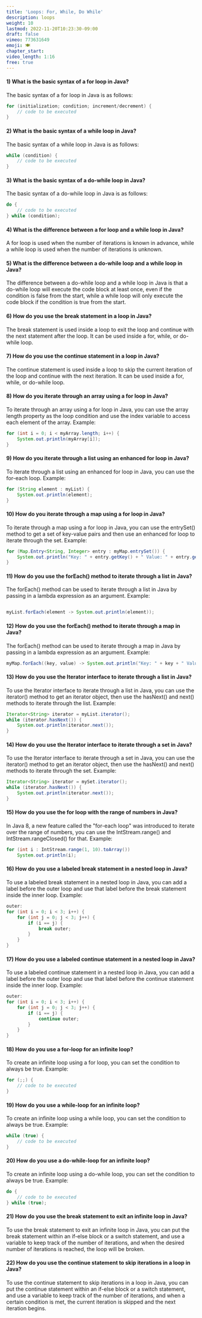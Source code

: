 ```yaml
---
title: 'Loops: For, While, Do While'
description: loops
weight: 10
lastmod: 2022-11-20T10:23:30-09:00
draft: false
vimeo: 773631649
emoji: 🍽
chapter_start: 
video_length: 1:16
free: true
---
```



#### 1) What is the basic syntax of a for loop in Java?

The basic syntax of a for loop in Java is as follows:
```java
for (initialization; condition; increment/decrement) {
    // code to be executed
}
```


#### 2) What is the basic syntax of a while loop in Java?

The basic syntax of a while loop in Java is as follows:
```java
while (condition) {
    // code to be executed
}
```


#### 3) What is the basic syntax of a do-while loop in Java?

The basic syntax of a do-while loop in Java is as follows:
```java
do {
    // code to be executed
} while (condition);
```


#### 4) What is the difference between a for loop and a while loop in Java?

A for loop is used when the number of iterations is known in advance, while a while loop is used when the number of iterations is unknown.

#### 5) What is the difference between a do-while loop and a while loop in Java?

The difference between a do-while loop and a while loop in Java is that a do-while loop will execute the code block at least once, even if the condition is false from the start, while a while loop will only execute the code block if the condition is true from the start.

#### 6) How do you use the break statement in a loop in Java?

The break statement is used inside a loop to exit the loop and continue with the next statement after the loop. It can be used inside a for, while, or do-while loop.

#### 7) How do you use the continue statement in a loop in Java?

The continue statement is used inside a loop to skip the current iteration of the loop and continue with the next iteration. It can be used inside a for, while, or do-while loop.

#### 8) How do you iterate through an array using a for loop in Java?

To iterate through an array using a for loop in Java, you can use the array length property as the loop condition and use the index variable to access each element of the array. Example:
```java
for (int i = 0; i < myArray.length; i++) {
    System.out.println(myArray[i]);
}
```


#### 9) How do you iterate through a list using an enhanced for loop in Java?

To iterate through a list using an enhanced for loop in Java, you can use the for-each loop. Example:
```java
for (String element : myList) {
    System.out.println(element);
}
```


#### 10) How do you iterate through a map using a for loop in Java?

To iterate through a map using a for loop in Java, you can use the entrySet() method to get a set of key-value pairs and then use an enhanced for loop to iterate through the set. Example:
```java
for (Map.Entry<String, Integer> entry : myMap.entrySet()) {
    System.out.println("Key: " + entry.getKey() + " Value: " + entry.getValue());
}
```


#### 11) How do you use the forEach() method to iterate through a list in Java?

The forEach() method can be used to iterate through a list in Java by passing in a lambda expression as an argument. Example:
```java

myList.forEach(element -> System.out.println(element));
```


#### 12) How do you use the forEach() method to iterate through a map in Java?

The forEach() method can be used to iterate through a map in Java by passing in a lambda expression as an argument. Example:
```java
myMap.forEach((key, value) -> System.out.println("Key: " + key + " Value: " + value));
```


#### 13) How do you use the Iterator interface to iterate through a list in Java?

To use the Iterator interface to iterate through a list in Java, you can use the iterator() method to get an iterator object, then use the hasNext() and next() methods to iterate through the list. Example:
```java
Iterator<String> iterator = myList.iterator();
while (iterator.hasNext()) {
    System.out.println(iterator.next());
}
```


#### 14) How do you use the Iterator interface to iterate through a set in Java?

To use the Iterator interface to iterate through a set in Java, you can use the iterator() method to get an iterator object, then use the hasNext() and next() methods to iterate through the set. Example:
```java
Iterator<String> iterator = mySet.iterator();
while (iterator.hasNext()) {
    System.out.println(iterator.next());
}
```


#### 15) How do you use the for loop with the range of numbers in Java?

In Java 8, a new feature called the "for-each loop" was introduced to iterate over the range of numbers, you can use the IntStream.range() and IntStream.rangeClosed() for that. Example:
```java
for (int i : IntStream.range(1, 10).toArray())
    System.out.println(i);
```


#### 16) How do you use a labeled break statement in a nested loop in Java?

To use a labeled break statement in a nested loop in Java, you can add a label before the outer loop and use that label before the break statement inside the inner loop. Example:
```java
outer:
for (int i = 0; i < 3; i++) {
    for (int j = 0; j < 3; j++) {
        if (i == j) {
            break outer;
        }
    }
}
```

#### 17) How do you use a labeled continue statement in a nested loop in Java?

To use a labeled continue statement in a nested loop in Java, you can add a label before the outer loop and use that label before the continue statement inside the inner loop. Example:
```java
outer:
for (int i = 0; i < 3; i++) {
    for (int j = 0; j < 3; j++) {
        if (i == j) {
            continue outer;
        }
    }
}
```

#### 18) How do you use a for-loop for an infinite loop?

To create an infinite loop using a for loop, you can set the condition to always be true. Example:
```java
for (;;) {
    // code to be executed
}
```

#### 19) How do you use a while-loop for an infinite loop?

To create an infinite loop using a while loop, you can set the condition to always be true. Example:

```java
while (true) {
    // code to be executed
}
```

#### 20) How do you use a do-while-loop for an infinite loop?

To create an infinite loop using a do-while loop, you can set the condition to always be true. Example:
```java
do {
    // code to be executed
} while (true);
```

#### 21) How do you use the break statement to exit an infinite loop in Java?

To use the break statement to exit an infinite loop in Java, you can put the break statement within an if-else block or a switch statement, and use a variable to keep track of the number of iterations, and when the desired number of iterations is reached, the loop will be broken.

#### 22) How do you use the continue statement to skip iterations in a loop in Java?

To use the continue statement to skip iterations in a loop in Java, you can put the continue statement within an if-else block or a switch statement, and use a variable to keep track of the number of iterations, and when a certain condition is met, the current iteration is skipped and the next iteration begins.